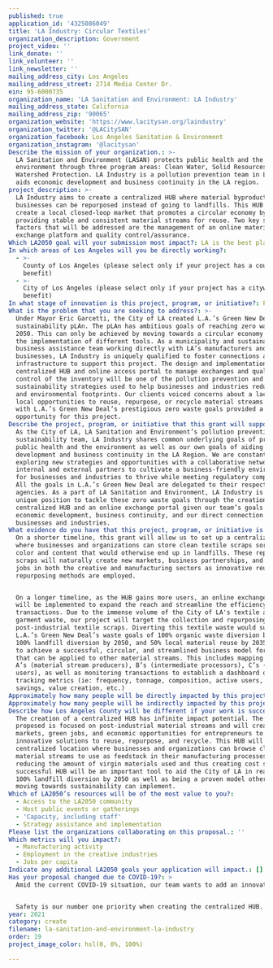 ```yaml
---
published: true
application_id: '4325086049'
title: 'LA Industry: Circular Textiles'
organization_description: Government
project_video: ''
link_donate: ''
link_volunteer: ''
link_newsletter: ''
mailing_address_city: Los Angeles
mailing_address_street: 2714 Media Center Dr.
ein: 95-6000735
organization_name: 'LA Sanitation and Environment: LA Industry'
mailing_address_state: California
mailing_address_zip: '90065'
organization_website: 'https://www.lacitysan.org/laindustry'
organization_twitter: '@LACitySAN'
organization_facebook: Los Angeles Sanitation & Environment
organization_instagram: '@lacitysan'
Describe the mission of your organization.: >-
  LA Sanitation and Environment (LASAN) protects public health and the
  environment through three program areas: Clean Water, Solid Resources, and
  Watershed Protection. LA Industry is a pollution prevention team in LASAN that
  aids economic development and business continuity in the LA region.
project_description: >-
  LA Industry aims to create a centralized HUB where material byproducts from
  businesses can be repurposed instead of going to landfills. This HUB will
  create a local closed-loop market that promotes a circular economy by
  providing stable and consistent material streams for reuse. Two key success
  factors that will be addressed are the management of an online material
  exchange platform and quality control/assurance.
Which LA2050 goal will your submission most impact?: LA is the best place to CREATE
In which areas of Los Angeles will you be directly working?:
  - >-
    County of Los Angeles (please select only if your project has a countywide
    benefit)
  - >-
    City of Los Angeles (please select only if your project has a citywide
    benefit)
In what stage of innovation is this project, program, or initiative?: Pilot project or new program (testing or implementing a new idea)
What is the problem that you are seeking to address?: >-
  Under Mayor Eric Garcetti, the City of LA created L.A.’s Green New Deal
  sustainability pLAn. The pLAn has ambitious goals of reaching zero waste by
  2050. This can only be achieved by moving towards a circular economy through
  the implementation of different tools. As a municipality and sustainable
  business assistance team working directly with LA’s manufacturers and
  businesses, LA Industry is uniquely qualified to foster connections and build
  infrastructure to support this project. The design and implementation of a
  centralized HUB and online access portal to manage exchanges and quality
  control of the inventory will be one of the pollution prevention and
  sustainability strategies used to help businesses and industries reduce costs
  and environmental footprints. Our clients voiced concerns about a lack of
  local opportunities to reuse, repurpose, or recycle material streams along
  with L.A.’s Green New Deal’s prestigious zero waste goals provided a perfect
  opportunity for this project.
Describe the project, program, or initiative that this grant will support to address the problem identified.: >-
  As the City of LA, LA Sanitation and Environment’s pollution prevention and
  sustainability team, LA Industry shares common underlying goals of protecting
  public health and the environment as well as our own goals of aiding economic
  development and business continuity in the LA Region. We are constantly
  exploring new strategies and opportunities with a collaborative network of
  internal and external partners to cultivate a business-friendly environment
  for businesses and industries to thrive while meeting regulatory compliance.
  All the goals in L.A.’s Green New Deal are delegated to their respective
  agencies. As a part of LA Sanitation and Environment, LA Industry is in a
  unique position to tackle these zero waste goals through the creation of a
  centralized HUB and an online exchange portal given our team’s goals of aiding
  economic development, business continuity, and our direct connection to
  businesses and industries. 
What evidence do you have that this project, program, or initiative is or will be successful, and how will you define and measure success?: >-
  On a shorter timeline, this grant will allow us to set up a centralized HUB
  where businesses and organizations can store clean textile scraps sorted by
  color and content that would otherwise end up in landfills. These repurposed
  scraps will naturally create new markets, business partnerships, and green
  jobs in both the creative and manufacturing sectors as innovative reuse and
  repurposing methods are employed. 


  On a longer timeline, as the HUB gains more users, an online exchange portal
  will be implemented to expand the reach and streamline the efficiency of these
  transactions. Due to the immense volume of the City of LA's textile and
  garment waste, our project will target the collection and repurposing of
  post-industrial textile scraps. Diverting this textile waste would support
  L.A.’s Green New Deal’s waste goals of 100% organic waste diversion by 2028,
  100% landfill diversion by 2050, and 50% local material reuse by 2035. We hope
  to achieve a successful, circular, and streamlined business model for textiles
  that can be applied to other material streams. This includes mapping out the
  A’s (material stream producers), B’s (intermediate processors), C’s (end
  users), as well as monitoring transactions to establish a dashboard of
  tracking metrics (ie: frequency, tonnage, composition, active users, cost
  savings, value creation, etc.)
Approximately how many people will be directly impacted by this project, program, or initiative?: '70000'
Approximately how many people will be indirectly impacted by this project, program, or initiative?: '4000000'
Describe how Los Angeles County will be different if your work is successful.: >-
  The creation of a centralized HUB has infinite impact potential. The HUB as
  proposed is focused on post-industrial material streams and will create new
  markets, green jobs, and economic opportunities for entrepreneurs to find
  innovative solutions to reuse, repurpose, and recycle. This HUB will be a
  centralized location where businesses and organizations can browse clean
  material streams to use as feedstock in their manufacturing processes,
  reducing the amount of virgin materials used and thus creating cost savings. A
  successful HUB will be an important tool to aid the City of LA in reaching
  100% landfill diversion by 2050 as well as being a proven model other cities
  moving towards sustainability can implement.
Which of LA2050’s resources will be of the most value to you?:
  - Access to the LA2050 community
  - Host public events or gatherings
  - 'Capacity, including staff'
  - Strategy assistance and implementation
Please list the organizations collaborating on this proposal.: ''
Which metrics will you impact?:
  - Manufacturing activity
  - Employment in the creative industries
  - Jobs per capita
Indicate any additional LA2050 goals your application will impact.: []
Has your proposal changed due to COVID-19?: >
  Amid the current COVID-19 situation, our team wants to add an innovative challenge for upcycling enthusiasts to design reusable PPE with textile scrap. This would create a win-win situation in both protecting the environment by reducing the amount of waste going to landfills and supporting our frontline workers.


  Safety is our number one priority when creating the centralized HUB. Proper precautions, worker protections, and all LA County Public Health guidelines will be enforced. The scale and timeline of the planned project are flexible and will be adjusted accordingly.
year: 2021
category: create
filename: la-sanitation-and-environment-la-industry
order: 19
project_image_color: hsl(0, 0%, 100%)

---
```

